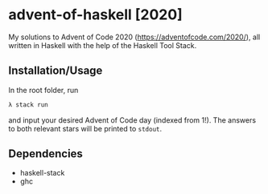 # advent-of-haskell [2020]
My solutions to Advent of Code 2020 (https://adventofcode.com/2020/), all written in Haskell with the help of the Haskell Tool Stack.

## Installation/Usage
In the root folder, run
```bash
λ stack run
```
and input your desired Advent of Code day (indexed from 1!). The answers to both relevant stars will be printed to `stdout`. 

## Dependencies
* haskell-stack
* ghc
